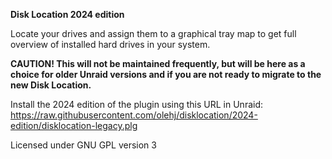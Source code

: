 **Disk Location 2024 edition**

Locate your drives and assign them to a graphical tray map to get full overview of installed hard drives in your system.

**CAUTION! This will not be maintained frequently, but will be here as a choice for older Unraid versions and if you are not ready to migrate to the new Disk Location.**

Install the 2024 edition of the plugin using this URL in Unraid:<br />
https://raw.githubusercontent.com/olehj/disklocation/2024-edition/disklocation-legacy.plg

Licensed under GNU GPL version 3
